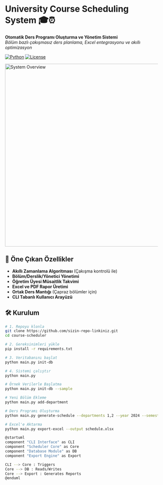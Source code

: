 # University Course Scheduling System 🎓⏰

**Otomatik Ders Programı Oluşturma ve Yönetim Sistemi**  
_Bölüm bazlı çakışmasız ders planlama, Excel entegrasyonu ve akıllı optimizasyon_

[![Python](https://img.shields.io/badge/Python-3.8%2B-blue)](https://www.python.org/)
[![License](https://img.shields.io/badge/License-MIT-green)](LICENSE)

<img src="https://i.imgur.com/7VJ0W7f.png" width="600" alt="System Overview">

## 🌟 Öne Çıkan Özellikler
- **Akıllı Zamanlama Algoritması** (Çakışma kontrolü ile)
- **Bölüm/Derslik/Yönetici Yönetimi**
- **Öğretim Üyesi Müsaitlik Takvimi**
- **Excel ve PDF Rapor Üretimi**
- **Ortak Ders Mantığı** (Çapraz bölümler için)
- **CLI Tabanlı Kullanıcı Arayüzü**

## 🛠 Kurulum
```bash
# 1. Repoyu klonla
git clone https://github.com/sizin-repo-linkiniz.git
cd course-scheduler

# 2. Gereksinimleri yükle
pip install -r requirements.txt

# 3. Veritabanını başlat
python main.py init-db

# 4. Sistemi çalıştır
python main.py

# Örnek Verilerle Başlatma
python main.py init-db --sample

# Yeni Bölüm Ekleme
python main.py add-department

# Ders Programı Oluşturma
python main.py generate-schedule --departments 1,2 --year 2024 --semester Güz

# Excel'e Aktarma
python main.py export-excel --output schedule.xlsx

@startuml
component "CLI Interface" as CLI
component "Scheduler Core" as Core
component "Database Module" as DB
component "Export Engine" as Export

CLI --> Core : Triggers
Core --> DB : Reads/Writes
Core --> Export : Generates Reports
@enduml

